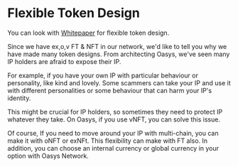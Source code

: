 # Flexible Token Design

You can look with [Whitepaper](/docs/whitepaper/solution/ft-nft-design) for flexible token design.

Since we have ex,o,v FT & NFT in our network, we'd like to tell you why we have made many token designs. 
From architecting Oasys, we've seen many IP holders are afraid to expose their IP.

For example, if you have your own IP with particular behaviour or personality, like kind and lovely. 
Some scammers can take your IP and use it with different personalities or some behaviour that can harm your IP's identity. 

This might be crucial for IP holders, so sometimes they need to protect IP whatever they take. 
On Oasys, if you use vNFT, you can solve this issue. 

Of course, If you need to move around your IP with multi-chain, you can make it with oNFT or exNFt. 
This flexibility can make with FT also. In addition, you can choose an internal currency or global currency in your option with Oasys Network.
